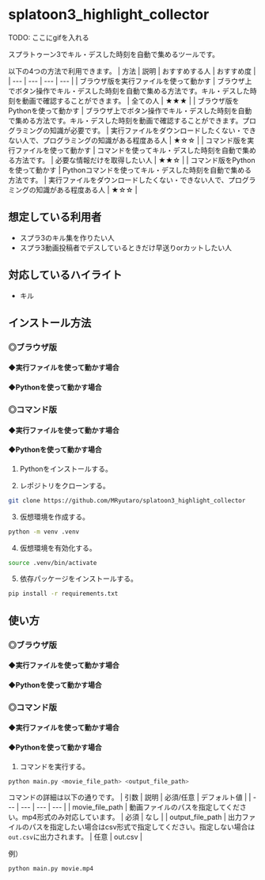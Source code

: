 # splatoon3_highlight_collector

TODO: ここにgifを入れる

スプラトゥーン3でキル・デスした時刻を自動で集めるツールです。

以下の4つの方法で利用できます。
| 方法 | 説明 | おすすめする人 | おすすめ度 |
| --- | --- | --- | --- |
| ブラウザ版を実行ファイルを使って動かす | ブラウザ上でボタン操作でキル・デスした時刻を自動で集める方法です。キル・デスした時刻を動画で確認することができます。 | 全ての人 | ★★★ |
| ブラウザ版をPythonを使って動かす | ブラウザ上でボタン操作でキル・デスした時刻を自動で集める方法です。キル・デスした時刻を動画で確認することができます。プログラミングの知識が必要です。 | 実行ファイルをダウンロードしたくない・できない人で、プログラミングの知識がある程度ある人 | ★☆☆ |
| コマンド版を実行ファイルを使って動かす | コマンドを使ってキル・デスした時刻を自動で集める方法です。 | 必要な情報だけを取得したい人 | ★★☆ |
| コマンド版をPythonを使って動かす | Pythonコマンドを使ってキル・デスした時刻を自動で集める方法です。 | 実行ファイルをダウンロードしたくない・できない人で、プログラミングの知識がある程度ある人 | ★☆☆ |

## 想定している利用者
- スプラ3のキル集を作りたい人
- スプラ3動画投稿者でデスしているときだけ早送りorカットしたい人

## 対応しているハイライト
- キル

## インストール方法
### ◎ブラウザ版
#### ◆実行ファイルを使って動かす場合

#### ◆Pythonを使って動かす場合

### ◎コマンド版
#### ◆実行ファイルを使って動かす場合

#### ◆Pythonを使って動かす場合
1. Pythonをインストールする。

2. レポジトリをクローンする。
```bash
git clone https://github.com/MRyutaro/splatoon3_highlight_collector
```

3. 仮想環境を作成する。
```bash
python -m venv .venv
```

4. 仮想環境を有効化する。
```bash
source .venv/bin/activate
```

5. 依存パッケージをインストールする。
```bash
pip install -r requirements.txt
```

## 使い方
### ◎ブラウザ版
#### ◆実行ファイルを使って動かす場合

#### ◆Pythonを使って動かす場合

### ◎コマンド版
#### ◆実行ファイルを使って動かす場合

#### ◆Pythonを使って動かす場合
1. コマンドを実行する。
```bash
python main.py <movie_file_path> <output_file_path>
```
コマンドの詳細は以下の通りです。
| 引数 | 説明 | 必須/任意 | デフォルト値 |
| --- | --- | --- | --- |
| movie_file_path | 動画ファイルのパスを指定してください。mp4形式のみ対応しています。 | 必須 | なし |
| output_file_path | 出力ファイルのパスを指定したい場合はcsv形式で指定してください。指定しない場合は`out.csv`に出力されます。 | 任意 | out.csv |

例）
```bash
python main.py movie.mp4
```
